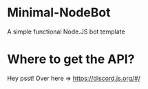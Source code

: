# Minimal-NodeBot
A simple functional Node.JS bot template

# Where to get the API?

Hey psst! Over here => https://discord.js.org/#/

